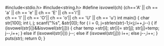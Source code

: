 #include<stdio.h>
#include<string.h>
#define isvowel(ch) (ch=='A' || ch == 'a' || ch == 'e' || ch == 'E' || ch =='i'||\
ch == 'I' || ch == 'O'|| ch == 'o'|| ch == 'U' || ch == 'u')
int main()
{
char str[100];
int i, j;
scanf("%s", &str[0]);
for ( i = 0, j=strlen(str)-1;i<j;i++,j--)
{
if (isvowel(str[i])&&isvowel(str[j]))
{
char temp =str[i];
str[i]= str[j];
str[j]=temp;
j--,i++;
}
else if (isvowel(str[i]))
j--;
else if (isvowel(str[j]))
i++;
else
j--,i++;
}
puts(str);
return 0;
}
